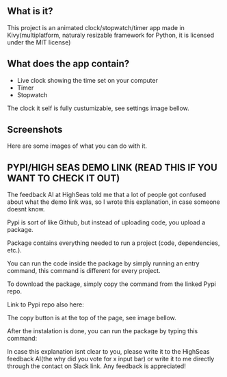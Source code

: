 ## What is it?
<p>This project is an animated clock/stopwatch/timer app made in Kivy(multiplatform, naturaly resizable framework for Python, it is licensed under the MIT license)</p>

## What does the app contain?
- Live clock showing the time set on your computer
- Timer
- Stopwatch
<p>The clock it self is fully custumizable, see settings image bellow.</p>

## Screenshots
<p>Here are some images of what you can do with it.</p>

## PYPI/HIGH SEAS DEMO LINK (READ THIS IF YOU WANT TO CHECK IT OUT)
<p>The feedback AI at HighSeas told me that a lot of people got confused about what the demo link was, so I wrote this explanation, in case someone doesnt know.</p>
<p>Pypi is sort of like Github, but instead of uploading code, you upload a package.</p>
<p>Package contains everything needed to run a project (code, dependencies, etc.).</p>
<p>You can run the code inside the package by simply running an entry command, this command is different for every project.</p>
<p>To download the package, simply copy the command from the linked Pypi repo.</p>
<p>Link to Pypi repo also here: </p>
<p>The copy button is at the top of the page, see image bellow.</p>

<p>After the instalation is done, you can run the package by typing this command: </p>
<p>In case this explanation isnt clear to you, please write it to the HighSeas feedback AI(the why did you vote for x input bar) or write it to me directly through the contact on Slack link. Any feedback is appreciated!</p>